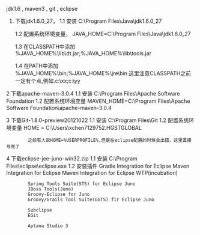 

jdk1.6 , maven3 , git , eclipse

1. 下载jdk1.6.0_27，
	1.1 安装 C:\Program Files\Java\jdk1.6.0_27
	
	1.2 配置系统环境变量，
		JAVA_HOME=C:\Program Files\Java\jdk1.6.0_27
	
	1.3 在CLASSPATH中添加
		%JAVA_HOME%\lib\dt.jar;%JAVA_HOME%\lib\tools.jar
		
	1.4 在PATH中添加	
		%JAVA_HOME%\bin;%JAVA_HOME%\jre\bin
		这里注意CLASSPATH之前一定有个点,例如.c:\xx;c:\yy


2	下载apache-maven-3.0.4
		1.1 安装 C:\Program Files\Apache Software Foundation
		1.2 配置系统环境变量 
			MAVEN_HOME=C:\Program Files\Apache Software Foundation\apache-maven-3.0.4

3	下载Git-1.8.0-preview20121022
		1.1 安装 C:\Program Files\Git
		1.2 配置系统环境变量
			HOME = C:\Users\xchen7129752.HGSTGLOBAL
			
			之前有人说HOME=%USERPROFILE%,但是在eclipse配置的时候会出错，这里直接写死了
			
4 	下载eclipse-jee-juno-win32.zip
		1.1 安装 C:\Program Files\eclipse\eclipse.exe
		1.2 安装插件 
			Gradle Integration for Eclipse
			Maven Integration for Eclipse
			Maven Integration for Eclipse WTP(incubation)
			
			Spring Tools Suite(STS) for Eclipse Juno
			JBoss Tools(Juno)
			Groovy-Eclipse for Juno
			Groovy/Grails Tool Suite(GGTS) fir Eclipse Juno
			
			Subclipse
			EGit
			
			Aptana Studio 3
		
		



	
		
	
